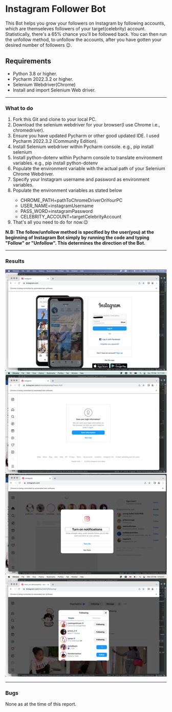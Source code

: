 <h1>Instagram Follower Bot</h1>
This Bot helps you grow your followers on Instagram by following accounts, which are themseleves followers of your target(celebrity) account. <br>
Statistically, there's a 65% chance you'll be followed back. You can then run the unfollow method, to unfollow the accounts, after you have gotten your desired number of followers 😉. <br>

<h2>Requirements</h2>
<ul>
  <li>Python 3.8 or higher.</li>
  <li>Pycharm 2022.3.2 or higher.</li>
  <li>Selenium Webdriver(Chrome)</li>
  <li>Install and import Selenium Web driver.</li>
</ul>
<hr>
<h3>What to do</h3>
<ol>
  <li>Fork this Git and clone to your local PC.</li>
  <li>Download the selenium webdriver for your browser(I use Chrome i.e., chromedriver).</li>
  <li>Ensure you have updated Pycharm or other good updated IDE. I used Pycharm 2022.3.2 (Community Edition).</li>
  <li>Install Selenium webdriver within Pycharm console. e.g., pip install selenium</li>
  <li>Install python-dotenv within Pycharm console to translate environment variables. e.g., pip install python-dotenv</li>
  <li>Populate the environment variable with the actual path of your Selenium Chrome Webdriver.</li>
  <li>Specify your Instagram username and password as environment variables.</li>
  <li>Populate the environment variables as stated below</li>
  <ul>
    <li>CHROME_PATH=pathToChromeDriverOnYourPC</li>
    <li>USER_NAME=instagramUsername</li>
    <li>PASS_WORD=instagramPassword</li>
    <li>CELEBRITY_ACCOUNT=targetCelebrityAccount</li>
  </ul>
  <li>That's all you need to do for now.😉</li>
</ol>
<p><strong>N.B: The follow/unfollow method is specified by the user(you) at the beginning of Instagram Bot simply by running the code and typing "Follow" or "Unfollow". This determines the direction of the Bot.</strong></p>
<hr>
<h3>Results</h3>
<img src="https://github.com/obiora789/Instagram_Follower_Bot/blob/obiora789-patch-1/.idea/Screenshot%202023-02-20%20at%2012.43.09.png" alt="instagramLoginPage.jpg">
<img src="https://github.com/obiora789/Instagram_Follower_Bot/blob/obiora789-patch-1/.idea/Screenshot%202023-02-19%20at%2012.11.33.png" alt="doNotSaveLoginDetails.jpg">
<img src="https://github.com/obiora789/Instagram_Follower_Bot/blob/obiora789-patch-1/.idea/No%20notif.jpg" alt="turnOffNotifications.jpg">
<img src="https://github.com/obiora789/Instagram_Follower_Bot/blob/obiora789-patch-1/.idea/Screenshot%202023-02-20%20at%2012.52.07.png" alt="automaticallyFollowingAccounts.jpg">
<hr>
<h3>Bugs</h3>
<p>None as at the time of this report.</p>
